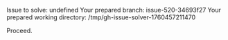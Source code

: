 Issue to solve: undefined
Your prepared branch: issue-520-34693f27
Your prepared working directory: /tmp/gh-issue-solver-1760457211470

Proceed.